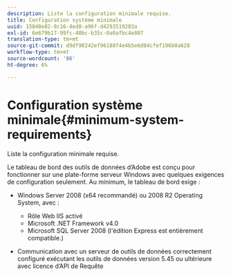 ```yaml
---
description: Liste la configuration minimale requise.
title: Configuration système minimale
uuid: 15848e82-8c16-4ed8-a96f-d4293519203a
exl-id: 6e679b17-99fc-40bc-b35c-0a0afbc4e807
translation-type: tm+mt
source-git-commit: d9df90242ef96188f4e4b5e6d04cfef196b0a628
workflow-type: tm+mt
source-wordcount: '86'
ht-degree: 6%

---
```


# Configuration système minimale{#minimum-system-requirements}

Liste la configuration minimale requise.

Le tableau de bord des outils de données d’Adobe est conçu pour fonctionner sur une plate-forme serveur Windows avec quelques exigences de configuration seulement. Au minimum, le tableau de bord exige :

* Windows Server 2008 (x64 recommandé) ou 2008 R2 Operating System, avec :

   * Rôle Web IIS activé
   * Microsoft .NET Framework v4.0
   * Microsoft SQL Server 2008 (l&#39;édition Express est entièrement compatible.)

* Communication avec un serveur de outils de données correctement configuré exécutant les outils de données version 5.45 ou ultérieure avec licence d’API de Requête
